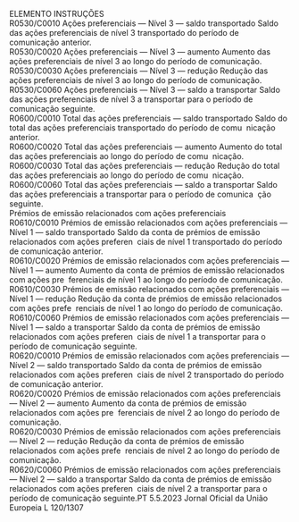  
ELEMENTO  INSTRUÇÕES  
R0530/C0010  Ações preferenciais — Nível 3 — 
saldo transportado  Saldo das ações preferenciais de nível 3 transportado do período de 
comunicação anterior.  
R0530/C0020  Ações preferenciais — Nível 3 — 
aumento  Aumento das ações preferenciais de nível 3 ao longo do período de 
comunicação.  
R0530/C0030  Ações preferenciais — Nível 3 — 
redução  Redução das ações preferenciais de nível 3 ao longo do período de 
comunicação.  
R0530/C0060  Ações preferenciais — Nível 3 — 
saldo a transportar  Saldo das ações preferenciais de nível 3 a transportar para o período de 
comunicação seguinte.  
R0600/C0010  Total das ações preferenciais — 
saldo transportado  Saldo do total das ações preferenciais transportado do período de comu ­
nicação anterior.  
R0600/C0020  Total das ações preferenciais — 
aumento  Aumento do total das ações preferenciais ao longo do período de comu ­
nicação.  
R0600/C0030  Total das ações preferenciais — 
redução  Redução do total das ações preferenciais ao longo do período de comu ­
nicação.  
R0600/C0060  Total das ações preferenciais — 
saldo a transportar  Saldo das ações preferenciais a transportar para o período de comunica ­
ção seguinte.  
Prémios de emissão 
relacionados com ações 
preferenciais  
R0610/C0010  Prémios de emissão relacionados 
com ações preferenciais — 
Nível 1 — saldo transportado  Saldo da conta de prémios de emissão relacionados com ações preferen ­
ciais de nível 1 transportado do período de comunicação anterior.  
R0610/C0020  Prémios de emissão relacionados 
com ações preferenciais — 
Nível 1 — aumento  Aumento da conta de prémios de emissão relacionados com ações pre ­
ferenciais de nível 1 ao longo do período de comunicação.  
R0610/C0030  Prémios de emissão relacionados 
com ações preferenciais — 
Nível 1 — redução  Redução da conta de prémios de emissão relacionados com ações prefe ­
renciais de nível 1 ao longo do período de comunicação.  
R0610/C0060  Prémios de emissão relacionados 
com ações preferenciais — 
Nível 1 — saldo a transportar  Saldo da conta de prémios de emissão relacionados com ações preferen ­
ciais de nível 1 a transportar para o período de comunicação seguinte.  
R0620/C0010  Prémios de emissão relacionados 
com ações preferenciais — 
Nível 2 — saldo transportado  Saldo da conta de prémios de emissão relacionados com ações preferen ­
ciais de nível 2 transportado do período de comunicação anterior.  
R0620/C0020  Prémios de emissão relacionados 
com ações preferenciais — 
Nível 2 — aumento  Aumento da conta de prémios de emissão relacionados com ações pre ­
ferenciais de nível 2 ao longo do período de comunicação.  
R0620/C0030  Prémios de emissão relacionados 
com ações preferenciais — 
Nível 2 — redução  Redução da conta de prémios de emissão relacionados com ações prefe ­
renciais de nível 2 ao longo do período de comunicação.  
R0620/C0060  Prémios de emissão relacionados 
com ações preferenciais — 
Nível 2 — saldo a transportar  Saldo da conta de prémios de emissão relacionados com ações preferen ­
ciais de nível 2 a transportar para o período de comunicação seguinte.PT  5.5.2023 Jornal Oficial da União Europeia L 120/1307
